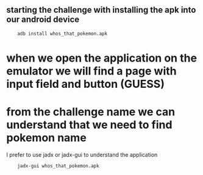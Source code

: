 ## starting the challenge with installing the apk into our android device 


```bash
    adb install whos_that_pokemon.apk 
```
# when we open the application on the emulator we will find a page with input field and button (GUESS) 
# from the challenge name we can understand that we need to find pokemon name


I prefer to use jadx or jadx-gui to understand the application 

```bash 
    jadx-gui whos_that_pokemon.apk 
```
